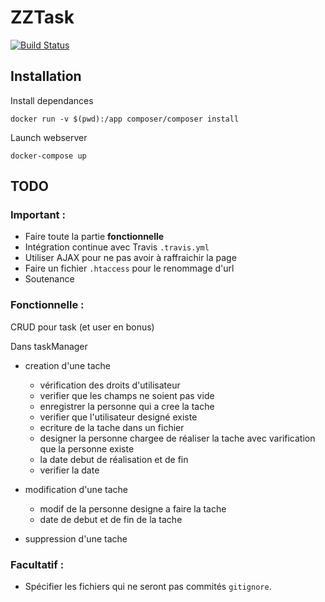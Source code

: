 
# ZZTask

[![Build Status](https://travis-ci.org/vmizoules/zztasks.svg)](https://travis-ci.org/vmizoules/zztasks)

## Installation

Install dependances

    docker run -v $(pwd):/app composer/composer install

Launch webserver

    docker-compose up

## TODO

### Important :
  * Faire toute la partie **fonctionnelle**
  * Intégration continue avec Travis `.travis.yml`
  * Utiliser AJAX pour ne pas avoir à raffraichir la page
  * Faire un fichier `.htaccess` pour le renommage d'url
  * Soutenance

### Fonctionnelle :

CRUD pour task (et user en bonus)

Dans taskManager
  * creation d'une tache 
    * vérification des droits d'utilisateur 
    * verifier que les champs ne soient pas vide  
    * enregistrer la personne qui a cree la tache
    * verifier que l'utilisateur designé existe
    * ecriture de la tache dans un fichier 
    * designer la personne chargee de réaliser la tache avec varification que la personne existe
    * la date debut de réalisation et de fin 
    * verifier la date

  * modification d'une tache
    * modif de la personne designe a faire la tache 
    * date de debut et de fin de la tache
  * suppression d'une tache 

### Facultatif : 
  * Spécifier les fichiers qui ne seront pas commités `gitignore`.

